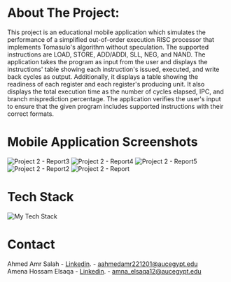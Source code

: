 # About The Project: 
This project is an educational mobile application which simulates the performance of a simplified out-of-order execution RISC processor that implements Tomasulo's algorithm without speculation.
The supported instructions are LOAD, STORE, ADD/ADDI, SLL, NEG, and NAND. The application takes the program as input from the user and displays the instructions' table showing each instruction's issued, executed, and write back cycles as output. Additionally, it displays a table showing the readiness of each register and each register's producing unit. It also displays the total execution time as the number of cycles elapsed, IPC, and branch misprediction percentage.
The application verifies the user's input to ensure that the given program includes supported instructions with their correct formats.
# Mobile Application Screenshots 
![Project 2 - Report3](https://github.com/Aahmedamr221201/Tomasulo-Algorithim-Simulation/assets/90650191/4dbb82b2-473a-4270-b6f5-2405751d0ab5)
![Project 2 - Report4](https://github.com/Aahmedamr221201/Tomasulo-Algorithim-Simulation/assets/90650191/636693af-5d0e-40b1-8300-6171b8cdb35d)
![Project 2 - Report5](https://github.com/Aahmedamr221201/Tomasulo-Algorithim-Simulation/assets/90650191/b8d44fc1-4f65-4047-91c1-ecea5839d62c)
![Project 2 - Report2](https://github.com/Aahmedamr221201/Tomasulo-Algorithim-Simulation/assets/90650191/898d1ac5-54f7-47d8-93a6-a53e4a4e9bea)
![Project 2 - Report](https://github.com/Aahmedamr221201/Tomasulo-Algorithim-Simulation/assets/90650191/f91bdb98-1a56-4125-8e30-612c6c7acd98)
# Tech Stack
![My Tech Stack](https://github-readme-tech-stack.vercel.app/api/cards?lineCount=1&theme=github&bg=%23FFFFFF&badge=%23EAEFFC&border=%23D8DEE4&titleColor=%230969DA&line1=Java%2CJava%2C8cff71%3BAndroid+Studio%2CAndroid+Studio+%2C000000%3B)

# Contact
Ahmed Amr Salah - [Linkedin](https://www.linkedin.com/in/ahmed-amr-salah-ab77961b8/). - aahmedamr221201@aucegypt.edu  <br>
Amena Hossam Elsaqa - [Linkedin](https://www.linkedin.com/in/amna-hossam-el-saqa/). - amna_elsaqa12@aucegypt.edu

